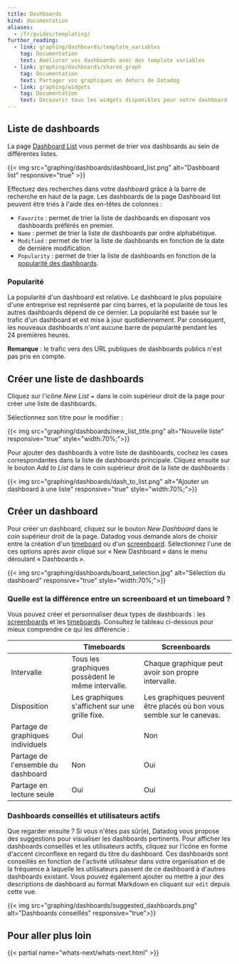 ```yaml
---
title: Dashboards
kind: documentation
aliases:
  - /fr/guides/templating/
further_reading:
  - link: graphing/dashboards/template_variables
    tag: Documentation
    text: Améliorer vos dashboards avec des template variables
  - link: graphing/dashboards/shared_graph
    tag: Documentation
    text: Partager vos graphiques en dehors de Datadog
  - link: graphing/widgets
    tag: Documentation
    text: Découvrir tous les widgets disponibles pour votre dashboard
---
```

## Liste de dashboards

La page [Dashboard List][1] vous permet de trier vos dashboards au sein de différentes listes.

{{< img src="graphing/dashboards/dashboard_list.png" alt="Dashboard list" responsive="true" >}}

Effectuez des recherches dans votre dashboard grâce à la barre de recherche en haut de la page. Les dashboards de la page Dashboard list peuvent être triés à l'aide des en-têtes de colonnes :

* `Favorite` : permet de trier la liste de dashboards en disposant vos dashboards préférés en premier.
* `Name` : permet de trier la liste de dashboards par ordre alphabétique.
* `Modified` : permet de trier la liste de dashboards en fonction de la date de dernière modification.
* `Popularity` : permet de trier la liste de dashboards en fonction de la [popularité des dashboards](#popularité).

### Popularité

La popularité d'un dashboard est relative. Le dashboard le plus populaire d'une entreprise est représenté par cinq barres, et la popularité de tous les autres dashboards dépend de ce dernier. La popularité est basée sur le trafic d'un dashboard et est mise à jour quotidiennement. Par conséquent, les nouveaux dashboards n'ont aucune barre de popularité pendant les 24 premières heures.

**Remarque** : le trafic vers des URL publiques de dashboards publics n'est pas pris en compte.

## Créer une liste de dashboards

Cliquez sur l'icône *New List +* dans le coin supérieur droit de la page pour créer une liste de dashboards.

Sélectionnez son titre pour le modifier :

{{< img src="graphing/dashboards/new_list_title.png" alt="Nouvelle liste" responsive="true" style="width:70%;">}}

Pour ajouter des dashboards à votre liste de dashboards, cochez les cases correspondantes dans la liste de dashboards principale. Cliquez ensuite sur le bouton *Add to List* dans le coin supérieur droit de la liste de dashboards :

{{< img src="graphing/dashboards/dash_to_list.png" alt="Ajouter un dashboard à une liste" responsive="true" style="width:70%;">}}

## Créer un dashboard

Pour créer un dashboard, cliquez sur le bouton *New Dashboard* dans le coin supérieur droit de la page. Datadog vous demande alors de choisir entre la création d'un [timeboard][2] ou d'un [screenboard][3]. Sélectionnez l'une de ces options après avoir cliqué sur « New Dashboard » dans le menu déroulant « Dashboards ».

{{< img src="graphing/dashboards/board_selection.jpg" alt="Sélection du dashboard" responsive="true" style="width:70%;">}}

### Quelle est la différence entre un screenboard et un timeboard ?

Vous pouvez créer et personnaliser deux types de dashboards : les [screenboards][3] et les [timeboards][4]. Consultez le tableau ci-dessous pour mieux comprendre ce qui les différencie :

|                                | Timeboards                       | Screenboards                                      |
| ---                            | ------------                     | -------------                                     |
| Intervalle                     | Tous les graphiques possèdent le même intervalle. | Chaque graphique peut avoir son propre intervalle.         |
| Disposition                         | Les graphiques s'affichent sur une grille fixe.    | Les graphiques peuvent être placés où bon vous semble sur le canevas. |
| Partage de graphiques individuels  | Oui                              | Non                                                |
| Partage de l'ensemble du dashboard | Non                               | Oui                                               |
| Partage en lecture seule       | Oui                              | Oui                                               |

### Dashboards conseillés et utilisateurs actifs

Que regarder ensuite ? Si vous n'êtes pas sûr(e), Datadog vous propose des suggestions pour visualiser les dashboards pertinents. Pour afficher les dashboards conseillés et les utilisateurs actifs, cliquez sur l'icône en forme d'accent circonflexe en regard du titre du dashboard. Ces dashboards sont conseillés en fonction de l'activité utilisateur dans votre organisation et de la fréquence à laquelle les utilisateurs passent de ce dashboard à d'autres dashboards existant. Vous pouvez également ajouter ou mettre à jour des descriptions de dashboard au format Markdown en cliquant sur `edit` depuis cette vue.

{{< img src="graphing/dashboards/suggested_dashboards.png" alt="Dashboards conseillés" responsive="true">}}

## Pour aller plus loin

{{< partial name="whats-next/whats-next.html" >}}

[1]: /fr/graphing
[2]: /fr/graphing/dashboards/timeboard
[3]: /fr/graphing/dashboards/screenboard
[4]: /fr/graphing/dashboards/timeboard